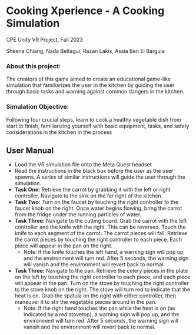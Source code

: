 # Cooking Xperience - A Cooking Simulation

CPE Unity VR Project, Fall 2023

Sheena Chiang, Nada Beltagui, Razan Lakis, Assia Ben El Barguia

### About this project:
The creators of this game aimed to create an educational game-like simulation that familiarizes the user in the kitchen by guiding the user through basic tasks and warning against common dangers in the kitchen.

### Simulation Objective:
Following four crucial steps, learn to cook a healthy vegetable dish from start to finish, familiarizing yourself with basic equipment, tasks, and safety considerations in the kitchen in the process

## User Manual
- Load the VR simulation file onto the Meta Quest headset
- Read the instructions in the black box before the user as the user spawns. A series of similar instructions will guide the user through the simulation.
- **Task One:** Retrieve the carrot by grabbing it with the left or right controller. Navigate to the sink on the far right of the kitchen.
- **Task Two:** Turn on the faucet by touching the right controller to the faucet knob on the right. Once water begins flowing, bring the carrot from the fridge under the running particles of water.
- **Task Three:** Navigate to the cutting board. Grab the carrot with the left controller and the knife with the right. This can be reversed. Touch the knife to each segment of the carrot. The carrot pieces will fall. Retrieve the carrot pieces by touching the right controller to each piece. Each piece will appear in the pan on the right.
  - Note: If the knife touches the left hand, a warning sign will pop up, and the environment will turn red. After 5 seconds, the warning sign will vanish and the environment will revert back to normal.
- **Task Three:** Navigate to the pan. Retrieve the celery pieces in the plate on the left by touching the right controller to each piece, and each piece will appear in the pan. Turn on the stove by touching the right controller to the stove knob on the right. The stove will turn red to indicate that the heat is on. Grab the spatula on the right with either controller, then maneuver it to stir the vegetable pieces around in the pan.
  - Note: If the right hand touches the pan while the heat is on (as indicated by a red stovetop), a warning sign will pop up, and the environment will turn red. After 5 seconds, the warning sign will vanish and the environment will revert back to normal.
